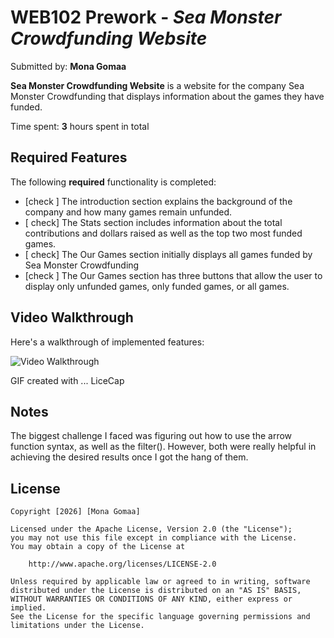 # WEB102 Prework - *Sea Monster Crowdfunding Website*

Submitted by: **Mona Gomaa**

**Sea Monster Crowdfunding Website** is a website for the company Sea Monster Crowdfunding that displays information about the games they have funded.

Time spent: **3** hours spent in total

## Required Features

The following **required** functionality is completed:

* [check ] The introduction section explains the background of the company and how many games remain unfunded.
* [ check] The Stats section includes information about the total contributions and dollars raised as well as the top two most funded games.
* [ check] The Our Games section initially displays all games funded by Sea Monster Crowdfunding
* [check ] The Our Games section has three buttons that allow the user to display only unfunded games, only funded games, or all games.


## Video Walkthrough

Here's a walkthrough of implemented features:

<img src='https://i.imgur.com/gek5nqG.gif' title='Video Walkthrough' width='' alt='Video Walkthrough' />



<!-- Replace this with whatever GIF tool you used! -->
GIF created with ...  LiceCap
<!-- Recommended tools:
[Kap](https://getkap.co/) for macOS
[ScreenToGif](https://www.screentogif.com/) for Windows
[peek](https://github.com/phw/peek) for Linux. -->

## Notes

The biggest challenge I faced was figuring out how to use the arrow function syntax, as well as the filter(). However, both were really helpful in achieving the desired results once I got the hang of them.

## License

    Copyright [2026] [Mona Gomaa]

    Licensed under the Apache License, Version 2.0 (the "License");
    you may not use this file except in compliance with the License.
    You may obtain a copy of the License at

        http://www.apache.org/licenses/LICENSE-2.0

    Unless required by applicable law or agreed to in writing, software
    distributed under the License is distributed on an "AS IS" BASIS,
    WITHOUT WARRANTIES OR CONDITIONS OF ANY KIND, either express or implied.
    See the License for the specific language governing permissions and
    limitations under the License.
